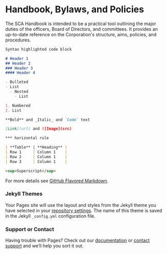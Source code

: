 # Handbook, Bylaws, and Policies

The SCA Handbook is intended to be a practical tool outlining the major duties of the officers, Board of Directors, and committees. It provides an up-to-date reference on the Corporation's structure, aims, policies, and procedures.

```markdown
Syntax highlighted code block

# Header 1
## Header 2
### Header 3
#### Header 4

- Bulleted
- List
  - Nested
    - List  

1. Numbered
2. List

**Bold** and _Italic_ and `Code` text

[Link](url) and ![Image](src)

*** horizontal rule

| **Table** | **Heading** |
| Row 1     | Column 1    |
| Row 2     | Column 1    |
| Row 3     | Column 1    |

<sup>Superscript</sup>
```

For more details see [GitHub Flavored Markdown](https://guides.github.com/features/mastering-markdown/).

### Jekyll Themes

Your Pages site will use the layout and styles from the Jekyll theme you have selected in your [repository settings](https://github.com/mjhugh/sca-handbook/settings). The name of this theme is saved in the Jekyll `_config.yml` configuration file.

### Support or Contact

Having trouble with Pages? Check out our [documentation](https://help.github.com/categories/github-pages-basics/) or [contact support](https://github.com/contact) and we’ll help you sort it out.
